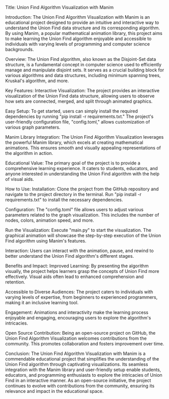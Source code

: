 Title: Union Find Algorithm Visualization with Manim

Introduction: The Union Find Algorithm Visualization with Manim is an educational project designed to provide an intuitive and interactive way to understand the Union Find data structure and its corresponding algorithm. By using Manim, a popular mathematical animation library, this project aims to make learning the Union Find algorithm enjoyable and accessible to individuals with varying levels of programming and computer science backgrounds.

Overview: The Union Find algorithm, also known as the Disjoint-Set data structure, is a fundamental concept in computer science used to efficiently manage and manipulate disjoint sets. It serves as a crucial building block for various algorithms and data structures, including minimum spanning trees, Kruskal's algorithm, and more.

Key Features: Interactive Visualization: The project provides an interactive visualization of the Union Find data structure, allowing users to observe how sets are connected, merged, and split through animated graphics.

Easy Setup: To get started, users can simply install the required dependencies by running "pip install -r requirements.txt." The project's user-friendly configuration file, "config.toml," allows customization of various graph parameters.

Manim Library Integration: The Union Find Algorithm Visualization leverages the powerful Manim library, which excels at creating mathematical animations. This ensures smooth and visually appealing representations of the algorithm in action.

Educational Value: The primary goal of the project is to provide a comprehensive learning experience. It caters to students, educators, and anyone interested in understanding the Union Find algorithm with the help of visual aids.

How to Use: Installation: Clone the project from the GitHub repository and navigate to the project directory in the terminal. Run "pip install -r requirements.txt" to install the necessary dependencies.

Configuration: The "config.toml" file allows users to adjust various parameters related to the graph visualization. This includes the number of nodes, colors, animation speed, and more.

Run the Visualization: Execute "main.py" to start the visualization. The graphical animation will showcase the step-by-step execution of the Union Find algorithm using Manim's features.

Interaction: Users can interact with the animation, pause, and rewind to better understand the Union Find algorithm's different stages.

Benefits and Impact: Improved Learning: By presenting the algorithm visually, the project helps learners grasp the concepts of Union Find more effectively. Visual aids often lead to enhanced comprehension and retention.

Accessible to Diverse Audiences: The project caters to individuals with varying levels of expertise, from beginners to experienced programmers, making it an inclusive learning tool.

Engagement: Animations and interactivity make the learning process enjoyable and engaging, encouraging users to explore the algorithm's intricacies.

Open Source Contribution: Being an open-source project on GitHub, the Union Find Algorithm Visualization welcomes contributions from the community. This promotes collaboration and fosters improvement over time.

Conclusion: The Union Find Algorithm Visualization with Manim is a commendable educational project that simplifies the understanding of the Union Find algorithm through captivating visualizations. Its seamless integration with the Manim library and user-friendly setup enable students, educators, and programming enthusiasts to explore the intricacies of Union Find in an interactive manner. As an open-source initiative, the project continues to evolve with contributions from the community, ensuring its relevance and impact in the educational space.